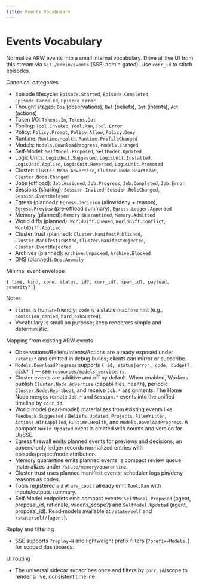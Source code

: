 ```yaml
---
title: Events Vocabulary
---
```


# Events Vocabulary

Normalize ARW events into a small internal vocabulary. Drive all live UI from this stream via `GET /admin/events` (SSE; admin‑gated). Use `corr_id` to stitch episodes.

Canonical categories
- Episode lifecycle: `Episode.Started`, `Episode.Completed`, `Episode.Canceled`, `Episode.Error`
- Thought stages: `Obs` (observations), `Bel` (beliefs), `Int` (intents), `Act` (actions)
- Token I/O: `Tokens.In`, `Tokens.Out`
- Tooling: `Tool.Invoked`, `Tool.Ran`, `Tool.Error`
- Policy: `Policy.Prompt`, `Policy.Allow`, `Policy.Deny`
- Runtime: `Runtime.Health`, `Runtime.ProfileChanged`
- Models: `Models.DownloadProgress`, `Models.Changed`
- Self‑Model: `SelfModel.Proposed`, `SelfModel.Updated`
- Logic Units: `LogicUnit.Suggested`, `LogicUnit.Installed`, `LogicUnit.Applied`, `LogicUnit.Reverted`, `LogicUnit.Promoted`
 - Cluster: `Cluster.Node.Advertise`, `Cluster.Node.Heartbeat`, `Cluster.Node.Changed`
 - Jobs (offload): `Job.Assigned`, `Job.Progress`, `Job.Completed`, `Job.Error`
 - Sessions (sharing): `Session.Invited`, `Session.RoleChanged`, `Session.EventRelayed`
 - Egress (planned): `Egress.Decision` (allow/deny + reason), `Egress.Preview` (pre‑offload summary), `Egress.Ledger.Appended`
 - Memory (planned): `Memory.Quarantined`, `Memory.Admitted`
 - World diffs (planned): `WorldDiff.Queued`, `WorldDiff.Conflict`, `WorldDiff.Applied`
 - Cluster trust (planned): `Cluster.ManifestPublished`, `Cluster.ManifestTrusted`, `Cluster.ManifestRejected`, `Cluster.EventRejected`
 - Archives (planned): `Archive.Unpacked`, `Archive.Blocked`
 - DNS (planned): `Dns.Anomaly`

Minimal event envelope
```
{ time, kind, code, status, id?, corr_id?, span_id?, payload, severity? }
```

Notes
- `status` is human‑friendly; `code` is a stable machine hint (e.g., `admission_denied`, `hard_exhausted`).
- Vocabulary is small on purpose; keep renderers simple and deterministic.

Mapping from existing ARW events
- Observations/Beliefs/Intents/Actions are already exposed under `/state/*` and emitted in debug builds; clients can mirror or subscribe.
- `Models.DownloadProgress` supports `{ id, status|error, code, budget?, disk? }` — see `resources/models_service.rs`.
- Cluster events are additive and off by default. When enabled, Workers publish `Cluster.Node.Advertise` (capabilities, health), periodic `Cluster.Node.Heartbeat`, and receive `Job.*` assignments. The Home Node merges remote `Job.*` and `Session.*` events into the unified timeline by `corr_id`.
- World model (read‑model) materializes from existing events like `Feedback.Suggested` / `Beliefs.Updated`, `Projects.FileWritten`, `Actions.HintApplied`, `Runtime.Health`, and `Models.DownloadProgress`. A compact `World.Updated` event is emitted with counts and version for UI/SSE.
- Egress firewall emits planned events for previews and decisions; an append‑only ledger records normalized entries with episode/project/node attribution.
 - Memory quarantine emits planned events; a compact review queue materializes under `/state/memory/quarantine`.
 - Cluster trust uses planned manifest events; scheduler logs pin/deny reasons as codes.
- Tools registered via `#[arw_tool]` already emit `Tool.Ran` with inputs/outputs summary.
- Self‑Model endpoints emit compact events: `SelfModel.Proposed` (agent, proposal_id, rationale, widens_scope?) and `SelfModel.Updated` (agent, proposal_id). Read‑models available at `/state/self` and `/state/self/{agent}`.

Replay and filtering
- SSE supports `?replay=N` and lightweight prefix filters (`?prefix=Models.`) for scoped dashboards.

UI routing
- The universal sidecar subscribes once and filters by `corr_id`/scope to render a live, consistent timeline.
